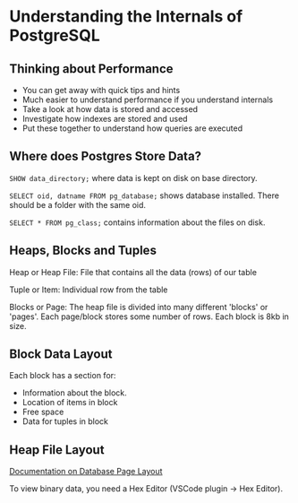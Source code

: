 # Understanding the Internals of PostgreSQL

## Thinking about Performance

* You can get away with quick tips and hints
* Much easier to understand performance if you understand internals
* Take a look at how data is stored and accessed
* Investigate how indexes are stored and used
* Put these together to understand how queries are executed

## Where does Postgres Store Data?

`SHOW data_directory;` where data is kept on disk on base directory.

`SELECT oid, datname FROM pg_database;` shows database installed. There should be a folder with the same oid.

`SELECT * FROM pg_class;` contains information about the files on disk.

## Heaps, Blocks and Tuples

Heap or Heap File:
File that contains all the data (rows) of our table

Tuple or Item:
Individual row from the table

Blocks or Page:
The heap file is divided into many different 'blocks' or 'pages'. Each page/block stores some number of rows.
Each block is 8kb in size.

## Block Data Layout

Each block has a section for: 
* Information about the block.
* Location of items in block
* Free space
* Data for tuples in block

## Heap File Layout

[Documentation on Database Page Layout](https://www.postgresql.org/docs/current/storage-page-layout.html)

To view binary data, you need a Hex Editor (VSCode plugin -> Hex Editor).
